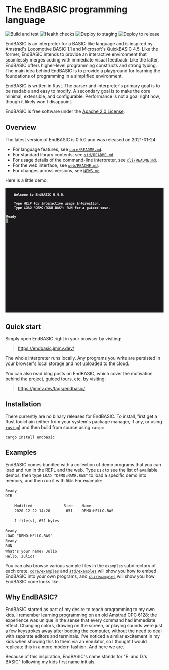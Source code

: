 # The EndBASIC programming language

![Build and test](https://github.com/jmmv/endbasic/workflows/Build%20and%20test/badge.svg)
![Health checks](https://github.com/jmmv/endbasic/workflows/Health%20checks/badge.svg)
![Deploy to staging](https://github.com/jmmv/endbasic/workflows/Deploy%20to%20staging/badge.svg)
![Deploy to release](https://github.com/jmmv/endbasic/workflows/Deploy%20to%20release/badge.svg)

EndBASIC is an interpreter for a BASIC-like language and is inspired by
Amstrad's Locomotive BASIC 1.1 and Microsoft's QuickBASIC 4.5.  Like the former,
EndBASIC intends to provide an interactive environment that seamlessly merges
coding with immediate visual feedback.  Like the latter, EndBASIC offers
higher-level programming constructs and strong typing.  The main idea behind
EndBASIC is to provide a playground for learning the foundations of programming
in a simplified environment.

EndBASIC is written in Rust.  The parser and interpreter's primary goal is to
be readable and easy to modify.  A secondary goal is to make the core minimal,
extensible, and configurable.  Performance is not a goal right now, though it
likely won't disappoint.

EndBASIC is free software under the [Apache 2.0 License](LICENSE).

## Overview

The latest version of EndBASIC is 0.5.0 and was released on 2021-01-24.

*   For language features, see [`core/README.md`](core/README.md).
*   For standard library contents, see [`std/README.md`](std/README.md).
*   For usage details of the command-line interpreter, see
    [`cli/README.md`](cli/README.md).
*   For the web interface, see [`web/README.md`](web/README.md).
*   For changes across versions, see [`NEWS.md`](NEWS.md).

Here is a little demo:

![Video showing the first page of the tour and the "guess" demo](demo.gif)

## Quick start

Simply open EndBASIC right in your browser by visiting:

> <https://endbasic.jmmv.dev/>

The whole interpreter runs locally.  Any programs you write are persisted in
your browser's local storage and not uploaded to the cloud.

You can also read blog posts on EndBASIC, which cover the motivation behind the
project, guided tours, etc. by visiting:

> <https://jmmv.dev/tags/endbasic/>

## Installation

There currently are no binary releases for EndBASIC.  To install, first get a
Rust toolchain (either from your system's package manager, if any, or using
[`rustup`](https://www.rust-lang.org/learn/get-started)) and then build from
source using `cargo`:

```shell
cargo install endbasic
```

## Examples

EndBASIC comes bundled with a collection of demo programs that you can load and
run in the REPL and the web.  Type `DIR` to see the list of available demos,
then type `LOAD "DEMO:NAME.BAS"` to load a specific demo into memory, and then
run it with `RUN`.  For example:

```text
Ready
DIR

    Modified              Size    Name
    2020-12-22 14:20       651    DEMO:HELLO.BAS

    1 file(s), 651 bytes

Ready
LOAD "DEMO:HELLO.BAS"
Ready
RUN
What's your name? Julio
Hello, Julio!
```

You can also browse various sample files in the `examples` subdirectory of each
crate.  [`core/examples`](core/examples) and [`std/examples`](std/examples) will
show you how to embed EndBASIC into your own programs, and
[`cli/examples`](cli/examples) will show you how EndBASIC code looks like.

## Why EndBASIC?

EndBASIC started as part of my desire to teach programming to my own kids.
I remember learning programming on an old Amstrad CPC 6128: the experience was
unique in the sense that every command had immediate effect.  Changing colors,
drawing on the screen, or playing sounds were just a few keystrokes away after
booting the computer, without the need to deal with separate editors and
terminals.  I've noticed a similar excitement in my kids when showing this to
them via an emulator, so I thought I would replicate this in a more modern
fashion.  And here we are.

Because of this inspiration, EndBASIC's name stands for "E. and D.'s BASIC"
following my kids first name initials.
